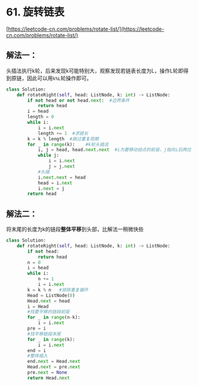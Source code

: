 # 61. 旋转链表

[https://leetcode-cn.com/problems/rotate-list/](https://leetcode-cn.com/problems/rotate-list/)

## 解法一：

头插法执行k轮，后来发现k可能特别大，观察发现若链表长度为L，操作L轮即得到原链，因此可以用`k%L`轮操作即可。

```python
class Solution:
    def rotateRight(self, head: ListNode, k: int) -> ListNode:
        if not head or not head.next:  #边界条件
            return head
        i = head
        length = 0
        while i:
            i = i.next
            length += 1  #求链长
        k = k % length  #跳过重复周期
        for _ in range(k):    #k轮头插法
            i, j = head, head.next.next  #i为要移动结点的前驱，j指向i后两位
            while j:
                i = i.next
                j = j.next
            #头插
            i.next.next = head
            head = i.next
            i.next = j
        return head
```

## 解法二：

将末尾的长度为k的链段**整体平移**到头部，比解法一稍微快些

```python
class Solution:
    def rotateRight(self, head: ListNode, k: int) -> ListNode:
        if not head:
            return head
        n = 0
        i = head
        while i:
            n += 1
            i = i.next
        k = k % n   #排除重复循环
        Head = ListNode(0)
        Head.next = head
        i = Head
        #找要平移的链段前驱
        for _ in range(n-k):
            i = i.next
        pre = i
        #找平移链段末尾
        for _ in range(k):
            i = i.next
        end = i
        #整体插入
        end.next = Head.next
        Head.next = pre.next
        pre.next = None
        return Head.next
```

